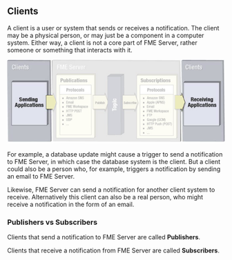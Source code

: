 ## Clients ##

A client is a user or system that sends or receives a notification. The client may be a physical person, or may just be a component in a computer system. Either way, a client is not a core part of FME Server, rather someone or something that interacts with it.

![](./Images/Img4.02.NotificationClients.png)

For example, a database update might cause a trigger to send a notification to FME Server, in which case the database system is the client. But a client could also be a person who, for example, triggers a notification by sending an email to FME Server.

Likewise, FME Server can send a notification for another client system to receive. Alternatively this client can also be a real person, who might receive a notification in the form of an email.


### Publishers vs Subscribers ###

Clients that send a notification to FME Server are called **Publishers**.

Clients that receive a notification from FME Server are called **Subscribers**.

